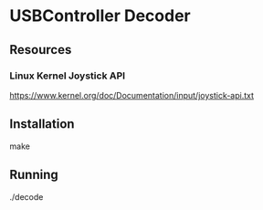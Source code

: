 # USBController Decoder

## Resources
### Linux Kernel Joystick API
https://www.kernel.org/doc/Documentation/input/joystick-api.txt

## Installation
make 

## Running
./decode

